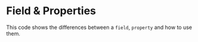 # Field & Properties

This code shows the differences between a `field`, `property` and how to use them.